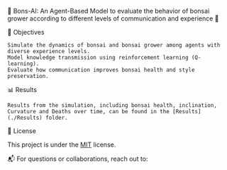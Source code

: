 🌱 Bons-AI: An Agent-Based Model to evaluate the behavior of bonsai grower according to different levels of communication and experience 🌱

🎯 Objectives

    Simulate the dynamics of bonsai and bonsai grower among agents with diverse experience levels.
    Model knowledge transmission using reinforcement learning (Q-learning).
    Evaluate how communication improves bonsai health and style preservation.

📊 Results

    Results from the simulation, including bonsai health, inclination, Curvature and Deaths over time, can be found in the [Results](./Results) folder.

📝 License

  This project is under the [MIT](./LICENSE) license.

📬 For questions or collaborations, reach out to:

